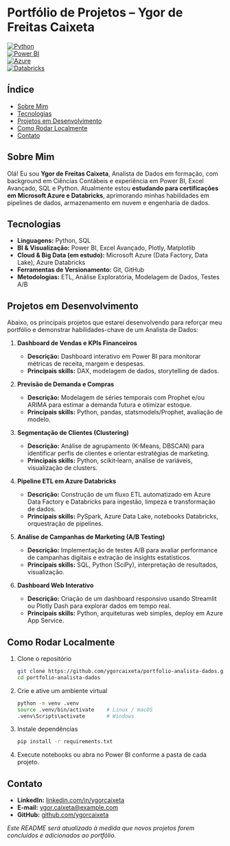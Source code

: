 # Portfólio de Projetos – Ygor de Freitas Caixeta

[![Python](https://img.shields.io/badge/Python-3.10-blue)](https://www.python.org/)  
[![Power BI](https://img.shields.io/badge/Power%20BI-Data%20Analytics-orange)](https://powerbi.microsoft.com/)  
[![Azure](https://img.shields.io/badge/Microsoft%20Azure-Em%20estudo-blueviolet)](https://azure.microsoft.com/)  
[![Databricks](https://img.shields.io/badge/Databricks-Em%20estudo-yellowgreen)](https://databricks.com/)



## Índice

- [Sobre Mim](#sobre-mim)  
- [Tecnologias](#tecnologias)  
- [Projetos em Desenvolvimento](#projetos-em-desenvolvimento)  
- [Como Rodar Localmente](#como-rodar-localmente)  
- [Contato](#contato)



## Sobre Mim

Olá! Eu sou **Ygor de Freitas Caixeta**, Analista de Dados em formação, com background em Ciências Contábeis e experiência em Power BI, Excel Avançado, SQL e Python. Atualmente estou **estudando para certificações em Microsoft Azure e Databricks**, aprimorando minhas habilidades em pipelines de dados, armazenamento em nuvem e engenharia de dados.



## Tecnologias

- **Linguagens:** Python, SQL  
- **BI & Visualização:** Power BI, Excel Avançado, Plotly, Matplotlib  
- **Cloud & Big Data (em estudo):** Microsoft Azure (Data Factory, Data Lake), Azure Databricks  
- **Ferramentas de Versionamento:** Git, GitHub  
- **Metodologias:** ETL, Análise Exploratória, Modelagem de Dados, Testes A/B  



## Projetos em Desenvolvimento

Abaixo, os principais projetos que estarei desenvolvendo para reforçar meu portfólio e demonstrar habilidades-chave de um Analista de Dados:

1. **Dashboard de Vendas e KPIs Financeiros**  
   - **Descrição:** Dashboard interativo em Power BI para monitorar métricas de receita, margem e despesas.  
   - **Principais skills:** DAX, modelagem de dados, storytelling de dados.

2. **Previsão de Demanda e Compras**  
   - **Descrição:** Modelagem de séries temporais com Prophet e/ou ARIMA para estimar a demanda futura e otimizar estoque.  
   - **Principais skills:** Python, pandas, statsmodels/Prophet, avaliação de modelo.

3. **Segmentação de Clientes (Clustering)**  
   - **Descrição:** Análise de agrupamento (K-Means, DBSCAN) para identificar perfis de clientes e orientar estratégias de marketing.  
   - **Principais skills:** Python, scikit‑learn, análise de variáveis, visualização de clusters.

4. **Pipeline ETL em Azure Databricks**  
   - **Descrição:** Construção de um fluxo ETL automatizado em Azure Data Factory e Databricks para ingestão, limpeza e transformação de dados.  
   - **Principais skills:** PySpark, Azure Data Lake, notebooks Databricks, orquestração de pipelines.

5. **Análise de Campanhas de Marketing (A/B Testing)**  
   - **Descrição:** Implementação de testes A/B para avaliar performance de campanhas digitais e extração de insights estatísticos.  
   - **Principais skills:** SQL, Python (SciPy), interpretação de resultados, visualização.

6. **Dashboard Web Interativo**  
   - **Descrição:** Criação de um dashboard responsivo usando Streamlit ou Plotly Dash para explorar dados em tempo real.  
   - **Principais skills:** Python, arquiteturas web simples, deploy em Azure App Service.


## Como Rodar Localmente

1. Clone o repositório  
   ```bash
   git clone https://github.com/ygorcaixeta/portfolio-analista-dados.git
   cd portfolio-analista-dados
   ```
2. Crie e ative um ambiente virtual  
   ```bash
   python -m venv .venv
   source .venv/bin/activate    # Linux / macOS
   .venv\Scripts\activate       # Windows
   ```
3. Instale dependências  
   ```bash
   pip install -r requirements.txt
   ```
4. Execute notebooks ou abra no Power BI conforme a pasta de cada projeto.



## Contato

- **LinkedIn:** [linkedin.com/in/ygorcaixeta](https://linkedin.com/in/ygorcaixeta)  
- **E-mail:** ygor.caixeta@example.com  
- **GitHub:** [github.com/ygorcaixeta](https://github.com/ygorcaixeta)  



*Este README será atualizado à medida que novos projetos forem concluídos e adicionados ao portfólio.*
